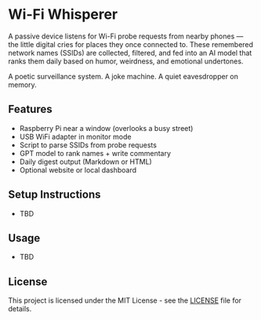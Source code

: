 # Wi-Fi Whisperer 

A passive device listens for Wi-Fi probe requests from nearby phones — the little digital cries for places they once connected to. These remembered network names (SSIDs) are collected, filtered, and fed into an AI model that ranks them daily based on humor, weirdness, and emotional undertones.

A poetic surveillance system. A joke machine. A quiet eavesdropper on memory.

## Features

- Raspberry Pi near a window (overlooks a busy street)
- USB WiFi adapter in monitor mode
- Script to parse SSIDs from probe requests
- GPT model to rank names + write commentary
- Daily digest output (Markdown or HTML)
- Optional website or local dashboard

## Setup Instructions

- TBD

## Usage

- TBD

## License

This project is licensed under the MIT License - see the [LICENSE](LICENSE) file for details.

